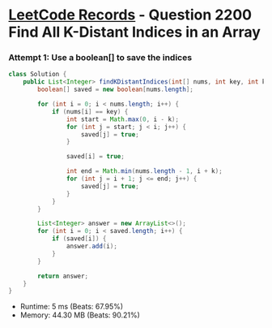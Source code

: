 # [LeetCode Records](../../README.md) - Question 2200 Find All K-Distant Indices in an Array

### Attempt 1: Use a boolean[] to save the indices
```java
class Solution {
    public List<Integer> findKDistantIndices(int[] nums, int key, int k) {
        boolean[] saved = new boolean[nums.length];

        for (int i = 0; i < nums.length; i++) {
            if (nums[i] == key) {
                int start = Math.max(0, i - k);
                for (int j = start; j < i; j++) {
                    saved[j] = true;
                }

                saved[i] = true;

                int end = Math.min(nums.length - 1, i + k);
                for (int j = i + 1; j <= end; j++) {
                    saved[j] = true;
                }
            }
        }

        List<Integer> answer = new ArrayList<>();
        for (int i = 0; i < saved.length; i++) {
            if (saved[i]) {
                answer.add(i);
            }
        }

        return answer;
    }
}
```
- Runtime: 5 ms (Beats: 67.95%)
- Memory: 44.30 MB (Beats: 90.21%)

<br>
